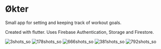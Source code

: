 # Økter

Small app for setting and keeping track of workout goals.

Created with flutter. Uses Firebase Authentication, Storage and Firestore.

![3shots_so](https://github.com/user-attachments/assets/6a58dffb-e916-42cf-b31f-4e6c737862d3)
![178shots_so](https://github.com/user-attachments/assets/302c143c-0e5e-47dc-a6ae-c25167ea957a)
![666shots_so](https://github.com/user-attachments/assets/382c6cb9-e00c-457d-ade3-83dfdcd4dae9)
![381shots_so](https://github.com/user-attachments/assets/71e81d9e-1393-444e-a3c2-986fa1bf9d9a)
![792shots_so](https://github.com/user-attachments/assets/1aa975c8-d488-4478-874d-9e21c7caf12a)
